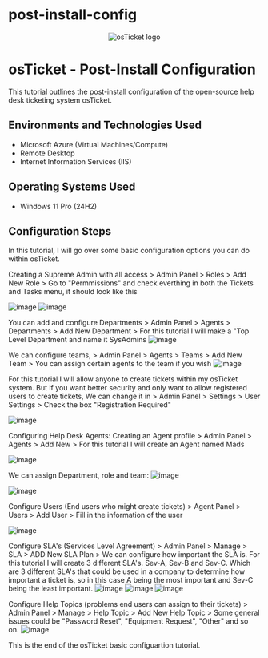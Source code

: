 # post-install-config

<p align="center">
<img src="https://i.imgur.com/Clzj7Xs.png" alt="osTicket logo"/>
</p>

<h1>osTicket - Post-Install Configuration</h1>
This tutorial outlines the post-install configuration of the open-source help desk ticketing system osTicket.<br />



<h2>Environments and Technologies Used</h2>

- Microsoft Azure (Virtual Machines/Compute)
- Remote Desktop
- Internet Information Services (IIS)

<h2>Operating Systems Used </h2>

- Windows 11 Pro (24H2)


<h2>Configuration Steps</h2>

In this tutorial, I will go over some basic configuration options you can do within osTicket.



Creating a Supreme Admin with all access > Admin Panel > Roles > Add New Role > Go to "Permmissions" and check everthing in both the Tickets and Tasks menu, it should look like this 

![image](https://github.com/user-attachments/assets/0af62618-5096-470f-bfe3-45accb73e52a) ![image](https://github.com/user-attachments/assets/e023a023-9e2e-4c37-967a-dd77c3b875d7)


You can add and configure Departments > Admin Panel > Agents > Departments > Add New Department > For this tutorial I will make a "Top Level Department and name it SysAdmins
![image](https://github.com/user-attachments/assets/9c9d6a24-67e2-412e-9614-6e1446ea8c86)

We can configure teams, > Admin Panel > Agents > Teams > Add New Team > You can assign certain agents to the team if you wish
![image](https://github.com/user-attachments/assets/f6aa1e52-5742-4e92-b18b-8b6195e9423a)

For this tutorial I will allow anyone to create tickets within my osTicket system. But if you want better security and only want to allow registered users to create tickets,  We can change it in > Admin Panel > Settings > User Settings > Check the box "Registration Required" 

![image](https://github.com/user-attachments/assets/eabb5c55-77a1-4a24-9f9d-f166fef067f6)

Configuring Help Desk Agents: Creating an Agent profile > Admin Panel > Agents > Add New > For this tutorial I will create an Agent named Mads

![image](https://github.com/user-attachments/assets/4607a7a7-f104-4c0e-89a9-63320fe34622)

We can assign Department, role and team:
![image](https://github.com/user-attachments/assets/685a0c4d-1980-4d64-b27c-67429dbc7a00)

![image](https://github.com/user-attachments/assets/b102c74e-5e61-408e-b9be-28ac3a88e772)

Configure Users (End users who might create tickets) > Agent Panel > Users > Add User > Fill in the information of the user

![image](https://github.com/user-attachments/assets/15ee5ea7-1a82-4a70-99aa-d66f6b4b0a1f)

Configure SLA's (Services Level Agreement) > Admin Panel > Manage > SLA > ADD New SLA Plan > We can configure how important the SLA is. For this tutorial I will create 3 different SLA's. Sev-A, Sev-B and Sev-C. Which are 3 different SLA's that could be used in a company to determine how important a ticket is, so in this case A being the most important and Sev-C being the least important. 
![image](https://github.com/user-attachments/assets/ca708700-1c95-41ff-881b-01ebbbea814d)
![image](https://github.com/user-attachments/assets/dbf858c3-de75-4c0a-9406-9a2da7b4aa6f)
![image](https://github.com/user-attachments/assets/ebdee2c2-0de5-4b48-ad43-de7de3b92e23)

Configure Help Topics (problems end users can assign to their tickets) > Admin Panel > Manage > Help Topic > Add New Help Topic > Some general issues could be "Password Reset", "Equipment Request", "Other" and so on.
![image](https://github.com/user-attachments/assets/c10f3f69-3877-4063-ac6f-9238f098c141)

This is the end of the osTicket basic configuartion tutorial. 







